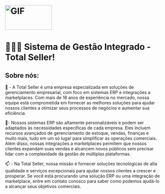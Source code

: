 # <img aling="right" width="55%" alt="GIF" src="https://www.totalseller.com.br/assets/images/logo_totalseller.png" height="80" />
# 👨🏽‍💻 Sistema de Gestão Integrado - Total Seller!

## Sobre nós: 
🌱 - A Total Seller é uma empresa especializada em soluções de gerenciamento empresarial, com foco em sistemas ERP e integrações a marketplaces. Com mais de 18 anos de experiência no mercado, nossa equipe está comprometida em fornecer as melhores soluções para ajudar nossos clientes a otimizar seus processos de negócios e aumentar sua eficiência.

💬- Nossos sistemas ERP são altamente personalizáveis e podem ser adaptados às necessidades específicas de cada empresa. Eles incluem recursos avançados de gerenciamento de estoque, vendas, finanças e muito mais, tudo em um só lugar para simplificar as operações comerciais. Além disso, nossas integrações a marketplaces permitem que nossos clientes expandam suas vendas e alcancem novos públicos sem precisar lidar com a complexidade da gestão de múltiplas plataformas.

📫 - Na Total Seller, nossa missão é fornecer soluções tecnológicas de alta qualidade e serviços excepcionais para ajudar nossos clientes a crescer e prosperar. Se você está procurando uma solução ERP ou uma integração de marketplace, entre em contato conosco para saber como podemos ajudá-lo a alcançar seus objetivos comerciais.
